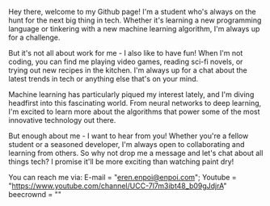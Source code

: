 Hey there, welcome to my Github page! I'm a student who's always on the hunt for the next big thing in tech. Whether it's learning a new programming language or tinkering with a new machine learning algorithm, I'm always up for a challenge.

But it's not all about work for me - I also like to have fun! When I'm not coding, you can find me playing video games, reading sci-fi novels, or trying out new recipes in the kitchen. I'm always up for a chat about the latest trends in tech or anything else that's on your mind.

Machine learning has particularly piqued my interest lately, and I'm diving headfirst into this fascinating world. From neural networks to deep learning, I'm excited to learn more about the algorithms that power some of the most innovative technology out there.

But enough about me - I want to hear from you! Whether you're a fellow student or a seasoned developer, I'm always open to collaborating and learning from others. So why not drop me a message and let's chat about all things tech? I promise it'll be more exciting than watching paint dry!

You can reach me via:
E-mail = "eren.enpoi@enpoi.com";
Youtube = "https://www.youtube.com/channel/UCC-7l7m3ibt48_b09gJdjrA"
beecrownd = ""
